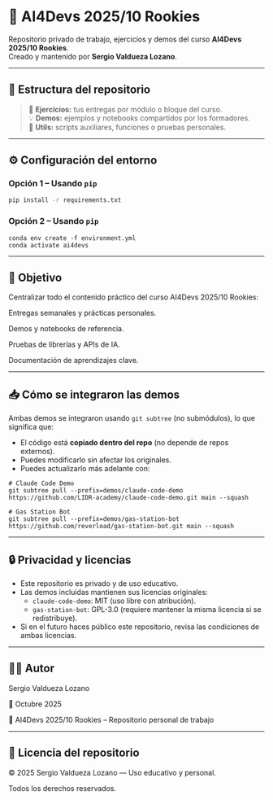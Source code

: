 # 🤖 AI4Devs 2025/10 Rookies

Repositorio privado de trabajo, ejercicios y demos del curso **AI4Devs 2025/10 Rookies**.  
Creado y mantenido por **Sergio Valdueza Lozano**.

---

## 📂 Estructura del repositorio

> 🧩 **Ejercicios:** tus entregas por módulo o bloque del curso.  
> 💡 **Demos:** ejemplos y notebooks compartidos por los formadores.  
> 🧰 **Utils:** scripts auxiliares, funciones o pruebas personales.

---

## ⚙️ Configuración del entorno

### Opción 1 – Usando `pip`
```bash
pip install -r requirements.txt
```

### Opción 2 – Usando `pip`
```
conda env create -f environment.yml
conda activate ai4devs
```

---

## 🧠 Objetivo

Centralizar todo el contenido práctico del curso AI4Devs 2025/10 Rookies:

Entregas semanales y prácticas personales.

Demos y notebooks de referencia.

Pruebas de librerías y APIs de IA.

Documentación de aprendizajes clave.

---

## 📥 Cómo se integraron las demos

Ambas demos se integraron usando `git subtree` (no submódulos), lo que significa que:

- El código está **copiado dentro del repo** (no depende de repos externos).
- Puedes modificarlo sin afectar los originales.
- Puedes actualizarlo más adelante con:
```
# Claude Code Demo
git subtree pull --prefix=demos/claude-code-demo https://github.com/LIDR-academy/claude-code-demo.git main --squash

# Gas Station Bot
git subtree pull --prefix=demos/gas-station-bot https://github.com/reverload/gas-station-bot.git main --squash
```

---

## 🔒 Privacidad y licencias

- Este repositorio es privado y de uso educativo.
- Las demos incluidas mantienen sus licencias originales:
  - `claude-code-demo`: MIT (uso libre con atribución).
  - `gas-station-bot`: GPL-3.0 (requiere mantener la misma licencia si se redistribuye).
- Si en el futuro haces público este repositorio, revisa las condiciones de ambas licencias.

---

## 🧑‍💻 Autor

Sergio Valdueza Lozano

📅 Octubre 2025

🧩 AI4Devs 2025/10 Rookies – Repositorio personal de trabajo

---

## 🧾 Licencia del repositorio

© 2025 Sergio Valdueza Lozano — Uso educativo y personal.

Todos los derechos reservados.

